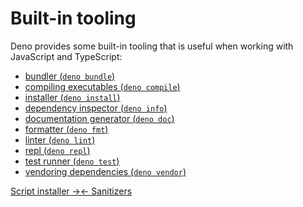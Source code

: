 # Built-in tooling

Deno provides some built-in tooling that is useful when working with JavaScript
and TypeScript:

- [bundler (`deno bundle`)](?./tools/bundler.md)
- [compiling executables (`deno compile`)](?./tools/compiler.md)
- [installer (`deno install`)](?./tools/script_installer.md)
- [dependency inspector (`deno info`)](?./tools/dependency_inspector.md)
- [documentation generator (`deno doc`)](?./tools/documentation_generator.md)
- [formatter (`deno fmt`)](?./tools/formatter.md)
- [linter (`deno lint`)](?./tools/linter.md)
- [repl (`deno repl`)](?./tools/repl.md)
- [test runner (`deno test`)](?./testing.md)
- [vendoring dependencies (`deno vendor`)](?./tools/vendor.md)


[Script installer →](?./tools/script_installer)[← Sanitizers](?./testing/sanitizers)